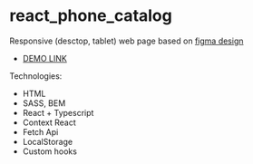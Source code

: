 # react_phone_catalog
Responsive (desctop, tablet) web page based on [figma design](https://www.figma.com/file/uEetgWenSRxk9jgiym6Yzp/Phone-catalog-redesign?node-id=1-2&t=QvVbIYTOgVufmZHu-0)
  - [DEMO LINK](https://serhii-yunnikov.github.io/react_phones_catalog/)

  Technologies:
   - HTML
   - SASS, BEM
   - React + Typescript
   - Context React
   - Fetch Api
   - LocalStorage
   - Custom hooks
   
